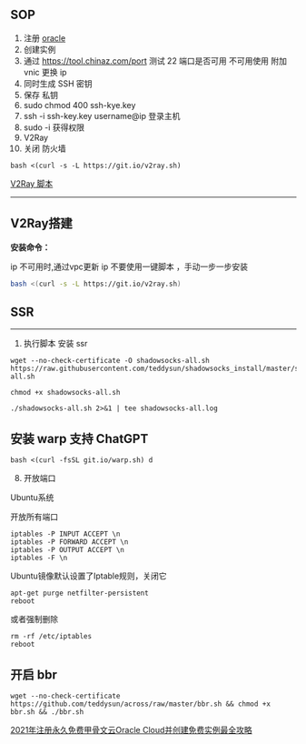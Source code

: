 ## SOP
1. 注册 [oracle](https://www.oracle.com/cn/cloud/free/?source=:ow:o:p:nav:081520OCIHeroCallout_cn&intcmp=:ow:o:p:nav:081520OCIHeroCallout_cn)
2. 创建实例
3. 通过 https://tool.chinaz.com/port 测试 22 端口是否可用 不可用使用 附加 vnic 更换 ip
4. 同时生成 SSH 密钥
5. 保存 私钥 
6. sudo chmod 400 ssh-kye.key
7. ssh -i ssh-key.key username@ip 登录主机
8. sudo -i 获得权限
9. V2Ray
10. 关闭 防火墙

```
bash <(curl -s -L https://git.io/v2ray.sh)
```

[V2Ray 脚本](https://www.itblogcn.com/article/406.html)

---------

## V2Ray搭建

**安装命令：**

ip 不可用时,通过vpc更新 ip
不要使用一键脚本 ，手动一步一步安装

```bash
bash <(curl -s -L https://git.io/v2ray.sh)
```

## SSR

----

1. 执行脚本 安装 ssr

```shell
wget --no-check-certificate -O shadowsocks-all.sh https://raw.githubusercontent.com/teddysun/shadowsocks_install/master/shadowsocks-all.sh

chmod +x shadowsocks-all.sh

./shadowsocks-all.sh 2>&1 | tee shadowsocks-all.log
```

## 安装 warp 支持 ChatGPT
```shell
bash <(curl -fsSL git.io/warp.sh) d
```



8. 开放端口

Ubuntu系统

开放所有端口

```shell
iptables -P INPUT ACCEPT \n
iptables -P FORWARD ACCEPT \n
iptables -P OUTPUT ACCEPT \n
iptables -F \n
```

Ubuntu镜像默认设置了Iptable规则，关闭它

```
apt-get purge netfilter-persistent
reboot
```

或者强制删除

```
rm -rf /etc/iptables 
reboot
```

## 开启 bbr

```shell
wget --no-check-certificate https://github.com/teddysun/across/raw/master/bbr.sh && chmod +x bbr.sh && ./bbr.sh
```


[2021年注册永久免费甲骨文云Oracle Cloud并创建免费实例最全攻略](https://xunihao.net/867.html)

